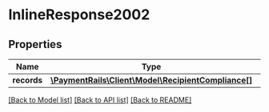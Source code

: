 # InlineResponse2002

## Properties
Name | Type | Description | Notes
------------ | ------------- | ------------- | -------------
**records** | [**\PaymentRails\Client\Model\RecipientCompliance[]**](RecipientCompliance.md) |  | [optional] 

[[Back to Model list]](../README.md#documentation-for-models) [[Back to API list]](../README.md#documentation-for-api-endpoints) [[Back to README]](../README.md)


